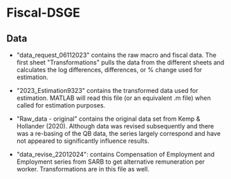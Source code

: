 # Fiscal-DSGE
## Data 

- "data_request_06112023" contains the raw macro and fiscal data. The first sheet "Transformations" pulls the data from the different sheets and calculates the log differences, differences, or % change used for estimation.

- "2023_Estimation9323" contains the transformed data used for estimation. MATLAB will read this file (or an equivalent .m file) when called for estimation purposes.

- "Raw_data - original" contains the original data set from Kemp & Hollander (2020). Although data was revised subsequently and there was a re-basing of the QB data, the series largely correspond and have not appeared to significantly influence results.

- "data_revise_22012024": contains Compensation of Employment and Employment series from SARB to get alternative remuneration per worker. Transformations are in this file as well.
